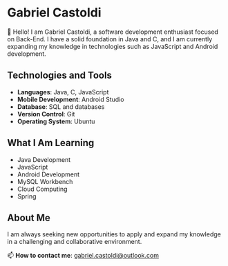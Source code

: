 # Gabriel Castoldi

👋 Hello! I am Gabriel Castoldi, a software development enthusiast focused on Back-End. I have a solid foundation in Java and C, and I am currently expanding my knowledge in technologies such as JavaScript and Android development.

## Technologies and Tools

- **Languages**: Java, C, JavaScript
- **Mobile Development**: Android Studio
- **Database**: SQL and databases
- **Version Control**: Git
- **Operating System**: Ubuntu

## What I Am Learning

- Java Development
- JavaScript
- Android Development
- MySQL Workbench
- Cloud Computing
- Spring

## About Me

I am always seeking new opportunities to apply and expand my knowledge in a challenging and collaborative environment.

📫 **How to contact me**: [gabriel.castoldi@outlook.com](mailto:gabriel.castoldi@outlook.com)
